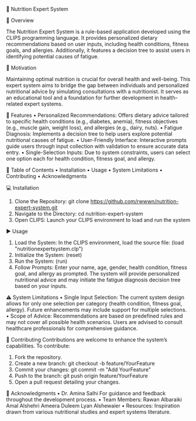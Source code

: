 🥗 Nutrition Expert System

📌 Overview

The Nutrition Expert System is a rule-based application developed using the CLIPS programming language. It provides personalized dietary recommendations based on user inputs, including health conditions, fitness goals, and allergies. Additionally, it features a decision tree to assist users in identifying potential causes of fatigue.

🧠 Motivation

Maintaining optimal nutrition is crucial for overall health and well-being. This expert system aims to bridge the gap between individuals and personalized nutritional advice by simulating consultations with a nutritionist. It serves as an educational tool and a foundation for further development in health-related expert systems.

🚀 Features
 • Personalized Recommendations: Offers dietary advice tailored to specific health conditions (e.g., diabetes, anemia), fitness objectives (e.g., muscle gain, weight loss), and allergies (e.g., dairy, nuts).
 • Fatigue Diagnosis: Implements a decision tree to help users explore potential nutritional causes of fatigue.
 • User-Friendly Interface: Interactive prompts guide users through input collection with validation to ensure accurate data entry.
 • Single-Selection Inputs: Due to system constraints, users can select one option each for health condition, fitness goal, and allergy.

📂 Table of Contents
 • Installation
 • Usage
 • System Limitations
 • Contributing
 • Acknowledgments

💻 Installation
 1. Clone the Repository:
    git clone https://github.com/rwwwn/nutrition-expert-system.git
2. Navigate to the Directory:
   cd nutrition-expert-system
3. Open CLIPS:
   Launch your CLIPS environment to load and run the system
   
▶️ Usage
 1. Load the System:
In the CLIPS environment, load the source file:
(load "nutritionexpertsystem.clp")
2. Initialize the System:
   (reset)
3. Run the System:
   (run)
4. Follow Prompts:
Enter your name, age, gender, health condition, fitness goal, and allergy as prompted. The system will provide personalized nutritional advice and may initiate the fatigue diagnosis decision tree based on your inputs.

⚠️ System Limitations
 • Single Input Selection: The current system design allows for only one selection per category (health condition, fitness goal, allergy). Future enhancements may include support for multiple selections.
 • Scope of Advice: Recommendations are based on predefined rules and may not cover all possible health scenarios. Users are advised to consult healthcare professionals for comprehensive guidance.

🤝 Contributing
Contributions are welcome to enhance the system’s capabilities. To contribute:
1. Fork the repository.
2. Create a new branch:
  git checkout -b feature/YourFeature
3. Commit your changes:
  git commit -m "Add YourFeature"
4. Push to the branch:
  git push origin feature/YourFeature
5. Open a pull request detailing your changes.

🙏 Acknowledgments
 • Dr. Amina Salhi For guidance and feedback throughout the development process.
 • Team Members: Rawan Albaraiki Amal Alshehri Ameera Duleem Lyan Alshewaier 
 • Resources: Inspiration drawn from various nutritional studies and expert systems literature.
